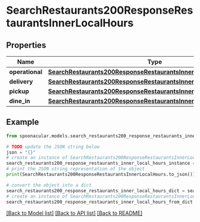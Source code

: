 # SearchRestaurants200ResponseRestaurantsInnerLocalHours


## Properties

Name | Type | Description | Notes
------------ | ------------- | ------------- | -------------
**operational** | [**SearchRestaurants200ResponseRestaurantsInnerLocalHoursOperational**](SearchRestaurants200ResponseRestaurantsInnerLocalHoursOperational.md) |  | [optional] 
**delivery** | [**SearchRestaurants200ResponseRestaurantsInnerLocalHoursOperational**](SearchRestaurants200ResponseRestaurantsInnerLocalHoursOperational.md) |  | [optional] 
**pickup** | [**SearchRestaurants200ResponseRestaurantsInnerLocalHoursOperational**](SearchRestaurants200ResponseRestaurantsInnerLocalHoursOperational.md) |  | [optional] 
**dine_in** | [**SearchRestaurants200ResponseRestaurantsInnerLocalHoursOperational**](SearchRestaurants200ResponseRestaurantsInnerLocalHoursOperational.md) |  | [optional] 

## Example

```python
from spoonacular.models.search_restaurants200_response_restaurants_inner_local_hours import SearchRestaurants200ResponseRestaurantsInnerLocalHours

# TODO update the JSON string below
json = "{}"
# create an instance of SearchRestaurants200ResponseRestaurantsInnerLocalHours from a JSON string
search_restaurants200_response_restaurants_inner_local_hours_instance = SearchRestaurants200ResponseRestaurantsInnerLocalHours.from_json(json)
# print the JSON string representation of the object
print(SearchRestaurants200ResponseRestaurantsInnerLocalHours.to_json())

# convert the object into a dict
search_restaurants200_response_restaurants_inner_local_hours_dict = search_restaurants200_response_restaurants_inner_local_hours_instance.to_dict()
# create an instance of SearchRestaurants200ResponseRestaurantsInnerLocalHours from a dict
search_restaurants200_response_restaurants_inner_local_hours_from_dict = SearchRestaurants200ResponseRestaurantsInnerLocalHours.from_dict(search_restaurants200_response_restaurants_inner_local_hours_dict)
```
[[Back to Model list]](../README.md#documentation-for-models) [[Back to API list]](../README.md#documentation-for-api-endpoints) [[Back to README]](../README.md)



